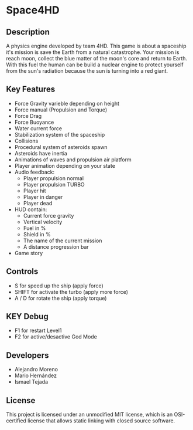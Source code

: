 # Space4HD

## Description

A physics engine developed by team 4HD. This game is about a spaceship it's mission is save the Earth from a natural catastrophe.
Your mission is reach moon, collect the blue matter of the moon's core and return to Earth. With this fuel the human can be build 
a nuclear engine to protect yourself from the sun's radiation because the sun is turning into a red giant.

## Key Features

 - Force Gravity varieble depending on height
 - Force manual (Propulsion and Torque)
 - Force Drag
 - Force Buoyance
 - Water current force
 - Stabilization system of the spaceship
 - Collisions
 - Procedural system of asteroids spawn
 - Asteroids have inertia
 - Animations of waves and propulsion air platform
 - Player animation depending on your state
 - Audio feedback:
   + Player propulsion normal
   + Player propulsion TURBO
   + Player hit
   + Player in danger
   + Player dead
 - HUD contain: 
   + Current force gravity
   + Vertical velocity
   + Fuel in %
   + Shield in %
   + The name of the current mission
   + A distance progression bar
 - Game story
 
## Controls

 - S for speed up the ship (apply force)
 - SHIFT for activate the turbo (apply more force)
 - A / D for rotate the ship (apply torque)

## KEY Debug

 - F1 for restart Level1
 - F2 for active/desactive God Mode

## Developers

 - Alejandro Moreno
 - Mario Hernández
 - Ismael Tejada

## License

This project is licensed under an unmodified MIT license, which is an OSI-certified license that allows static linking with closed source software.
